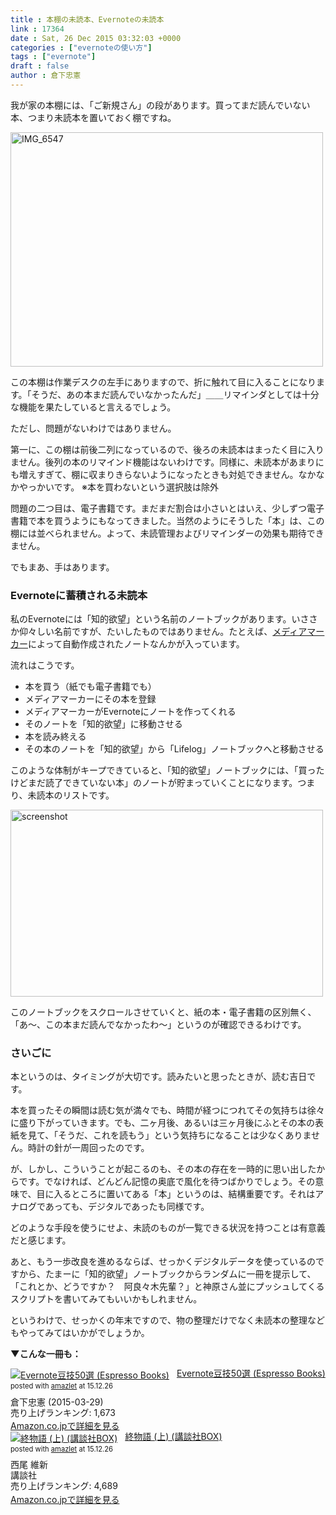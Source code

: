 ```yaml
---
title : 本棚の未読本、Evernoteの未読本
link : 17364
date : Sat, 26 Dec 2015 03:32:03 +0000
categories : ["evernoteの使い方"]
tags : ["evernote"]
draft : false
author : 倉下忠憲
---
```


我が家の本棚には、「ご新規さん」の段があります。買ってまだ読んでいない本、つまり未読本を置いておく棚ですね。

<a href="https://rashita.net/blog/?attachment_id=17365" rel="attachment wp-att-17365"><img src="https://rashita.net/blog/wp-content/uploads/2015/12/IMG_6547-500x375.jpg" alt="IMG_6547" width="500" height="375" class="alignnone size-medium wp-image-17365" /></a>

この本棚は作業デスクの左手にありますので、折に触れて目に入ることになります。「そうだ、あの本まだ読んでいなかったんだ」＿＿リマインダとしては十分な機能を果たしていると言えるでしょう。

ただし、問題がないわけではありません。

第一に、この棚は前後二列になっているので、後ろの未読本はまったく目に入りません。後列の本のリマインド機能はないわけです。同様に、未読本があまりにも増えすぎて、棚に収まりきらないようになったときも対処できません。なかなかやっかいです。
※本を買わないという選択肢は除外

問題の二つ目は、電子書籍です。まだまだ割合は小さいとはいえ、少しずつ電子書籍で本を買うようにもなってきました。当然のようにそうした「本」は、この棚には並べられません。よって、未読管理およびリマインダーの効果も期待できません。

でもまあ、手はあります。

<H3>Evernoteに蓄積される未読本</H3>

私のEvernoteには「知的欲望」という名前のノートブックがあります。いささか仰々しい名前ですが、たいしたものではありません。たとえば、<a href="http://mediamarker.net/">メディアマーカー</a>によって自動作成されたノートなんかが入っています。

流れはこうです。

<ul>
<li>本を買う（紙でも電子書籍でも）</li>
<li>メディアマーカーにその本を登録</li>
<li>メディアマーカーがEvernoteにノートを作ってくれる</li>
<li>そのノートを「知的欲望」に移動させる</li>
<li>本を読み終える</li>
<li>その本のノートを「知的欲望」から「Lifelog」ノートブックへと移動させる</li>
</ul>

このような体制がキープできていると、「知的欲望」ノートブックには、「買ったけどまだ読了できていない本」のノートが貯まっていくことになります。つまり、未読本のリストです。

<a href="https://rashita.net/blog/?attachment_id=17366" rel="attachment wp-att-17366"><img src="https://rashita.net/blog/wp-content/uploads/2015/12/screenshot22-500x299.png" alt="screenshot" width="500" height="299" class="alignnone size-medium wp-image-17366" /></a>

このノートブックをスクロールさせていくと、紙の本・電子書籍の区別無く、「あ〜、この本まだ読んでなかったわ〜」というのが確認できるわけです。

<H3>さいごに</H3>

本というのは、タイミングが大切です。読みたいと思ったときが、読む吉日です。

本を買ったその瞬間は読む気が満々でも、時間が経つにつれてその気持ちは徐々に盛り下がっていきます。でも、二ヶ月後、あるいは三ヶ月後にふとその本の表紙を見て、「そうだ、これを読もう」という気持ちになることは少なくありません。時計の針が一周回ったのです。

が、しかし、こういうことが起こるのも、その本の存在を一時的に思い出したからです。でなければ、どんどん記憶の奥底で風化を待つばかりでしょう。その意味で、目に入るところに置いてある「本」というのは、結構重要です。それはアナログであっても、デジタルであったも同様です。

どのような手段を使うにせよ、未読のものが一覧できる状況を持つことは有意義だと感じます。

あと、もう一歩改良を進めるならば、せっかくデジタルデータを使っているのですから、たまーに「知的欲望」ノートブックからランダムに一冊を提示して、「これとか、どうですか？　阿良々木先輩？」と神原さん並にプッシュしてくるスクリプトを書いてみてもいいかもしれません。

というわけで、せっかくの年末ですので、物の整理だけでなく未読本の整理などもやってみてはいかがでしょうか。

<strong>▼こんな一冊も：</strong>

<div class="amazlet-box" style="margin-bottom:0px;"><div class="amazlet-image" style="float:left;margin:0px 12px 1px 0px;"><a href="http://www.amazon.co.jp/exec/obidos/ASIN/B00VEEJ9XU/rashita1000-22/ref=nosim/" name="amazletlink" target="_blank"><img src="http://ecx.images-amazon.com/images/I/41oyLdAhfmL._SL160_.jpg" alt="Evernote豆技50選 (Espresso Books)" style="border: none;" /></a></div><div class="amazlet-info" style="line-height:120%; margin-bottom: 10px"><div class="amazlet-name" style="margin-bottom:10px;line-height:120%"><a href="http://www.amazon.co.jp/exec/obidos/ASIN/B00VEEJ9XU/rashita1000-22/ref=nosim/" name="amazletlink" target="_blank">Evernote豆技50選 (Espresso Books)</a><div class="amazlet-powered-date" style="font-size:80%;margin-top:5px;line-height:120%">posted with <a href="http://www.amazlet.com/" title="amazlet" target="_blank">amazlet</a> at 15.12.26</div></div><div class="amazlet-detail">倉下忠憲 (2015-03-29)<br />売り上げランキング: 1,673<br /></div><div class="amazlet-sub-info" style="float: left;"><div class="amazlet-link" style="margin-top: 5px"><a href="http://www.amazon.co.jp/exec/obidos/ASIN/B00VEEJ9XU/rashita1000-22/ref=nosim/" name="amazletlink" target="_blank">Amazon.co.jpで詳細を見る</a></div></div></div><div class="amazlet-footer" style="clear: left"></div></div>

<div class="amazlet-box" style="margin-bottom:0px;"><div class="amazlet-image" style="float:left;margin:0px 12px 1px 0px;"><a href="http://www.amazon.co.jp/exec/obidos/ASIN/4062838575/rashita1000-22/ref=nosim/" name="amazletlink" target="_blank"><img src="http://ecx.images-amazon.com/images/I/51fr3AbTcyL._SL160_.jpg" alt="終物語 (上) (講談社BOX)" style="border: none;" /></a></div><div class="amazlet-info" style="line-height:120%; margin-bottom: 10px"><div class="amazlet-name" style="margin-bottom:10px;line-height:120%"><a href="http://www.amazon.co.jp/exec/obidos/ASIN/4062838575/rashita1000-22/ref=nosim/" name="amazletlink" target="_blank">終物語 (上) (講談社BOX)</a><div class="amazlet-powered-date" style="font-size:80%;margin-top:5px;line-height:120%">posted with <a href="http://www.amazlet.com/" title="amazlet" target="_blank">amazlet</a> at 15.12.26</div></div><div class="amazlet-detail">西尾 維新 <br />講談社 <br />売り上げランキング: 4,689<br /></div><div class="amazlet-sub-info" style="float: left;"><div class="amazlet-link" style="margin-top: 5px"><a href="http://www.amazon.co.jp/exec/obidos/ASIN/4062838575/rashita1000-22/ref=nosim/" name="amazletlink" target="_blank">Amazon.co.jpで詳細を見る</a></div></div></div><div class="amazlet-footer" style="clear: left"></div></div>
